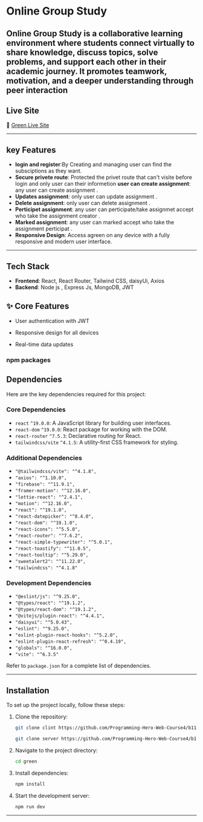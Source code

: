 # Online Group Study

## Online Group Study is a collaborative learning environment where students connect virtually to share knowledge, discuss topics, solve problems, and support each other in their academic journey. It promotes teamwork, motivation, and a deeper understanding through peer interaction

## Live Site

🔗 [Green Live Site](https://group-study-cfcff.web.app/)

---

## key Features

- **login and register**:By Creating and managing user can find the subsciptions as they want.
- **Secure privete route**: Protected the privet route that can't visite before login and only user can their informetion
  **user can create assignment**: any user can create assignment .
- **Updates assignment**: only user can update assignment .
- **Delete assignment**: only user can delete assignment .
- **Perticipet assignment**: any user can perticipate/take assignmet accept who take the assignment creator .
- **Marked assignment**: any user can marked accept who take the assignment perticipat .
- **Responsive Design**: Access agreen on any device with a fully responsive and modern user interface.

---

## Tech Stack

- **Frontend**: React, React Router, Tailwind CSS, daisyUi, Axios
- **Backend**: Node js , Express Js, MongoDB, JWT

## ✨ Core Features
- User authentication with JWT

- Responsive design for all devices

- Real-time data updates



### npm packages

## Dependencies

Here are the key dependencies required for this project:

### **Core Dependencies**

- `react` `^19.0.0`: A JavaScript library for building user interfaces.
- `react-dom` `^19.0.0`: React package for working with the DOM.
- `react-router` `^7.5.3`: Declarative routing for React.
- `tailwindcss/vite` `^4.1.5`: A utility-first CSS framework for styling.

### **Additional Dependencies**

- `"@tailwindcss/vite": "^4.1.8",`
- `"axios": "^1.10.0",`
- `"firebase": "^11.9.1",`
- `"framer-motion": "^12.16.0",`
- `"lottie-react": "^2.4.1",`
- `"motion": "^12.16.0",`
- `"react": "^19.1.0",`
- `"react-datepicker": "^8.4.0",`
- `"react-dom": "^19.1.0",`
- `"react-icons": "^5.5.0",`
- `"react-router": "^7.6.2",`
- `"react-simple-typewriter": "^5.0.1",`
- `"react-toastify": "^11.0.5",`
- `"react-tooltip": "^5.29.0",`
- `"sweetalert2": "^11.22.0",`
- `"tailwindcss": "^4.1.8"`

### **Development Dependencies**

- `"@eslint/js": "^9.25.0",`
- `"@types/react": "^19.1.2",`
- `"@types/react-dom": "^19.1.2",`
- `"@vitejs/plugin-react": "^4.4.1",`
- `"daisyui": "^5.0.43",`
- `"eslint": "^9.25.0",`
- `"eslint-plugin-react-hooks": "^5.2.0",`
- `"eslint-plugin-react-refresh": "^0.4.19",`
- `"globals": "^16.0.0",`
- `"vite": "^6.3.5"`

Refer to `package.json` for a complete list of dependencies.

---

## Installation

To set up the project locally, follow these steps:

1. Clone the repository:

   ```bash
   git clone clint https://github.com/Programming-Hero-Web-Course4/b11a11-client-side-MISFOfficial
   ```

   ```bash
   git clone server https://github.com/Programming-Hero-Web-Course4/b11a11-server-side-MISFOfficial
   ```

2. Navigate to the project directory:

   ```bash
   cd green
   ```

3. Install dependencies:

   ```bash
   npm install
   ```

4. Start the development server:
   ```bash
   npm run dev
   ```

---
